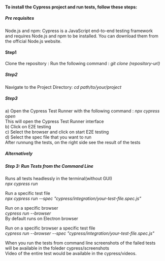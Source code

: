 #### To install the Cypress project and run tests, follow these steps:

##### Pre requisites
Node.js and npm:
Cypress is a JavaScript end-to-end testing framework and requires Node.js and npm to be installed. You can download them from the official Node.js website.

#### Step1
Clone the repository : 
Run the following command : <i> git clone (repository-url) </i>

##### Step2
Navigate to the Project Directory: <i> cd path/to/your/project </i>

##### Step3
 a) Open the Cypress Test Runner with the following command :<i> npx cypress open</i><br>
     This will open the Cypress Test Runner interface<br>
 b) Click on E2E testing<br>
 c) Select the browser and click on start E2E testing<br>
 d) Select the spec file that you want to run<br>
 After runnung the tests, on the right side see the result of the tests<br>

##### Alternatively
##### Step 3: Run Tests from the Command Line 
Runs all tests headlessly in the terminal(without GUI)<br>
<i>npx cypress run </i><br>

Run a specific test file<br>
<i>npx cypress run --spec "cypress/integration/your-test-file.spec.js"</i><br>

Run on a specific browser<br>
<i>cypress run --browser <browser-name-or-path></i><br>
By default runs on Electron browser<br>

Run on a specific browser a specific test file<br>
<i>cypress run --browser <browser-name-or-path> --spec "cypress/integration/your-test-file.spec.js"</i><br>

When you run the tests from command line screenshots of the failed tests will be available in the foleder cypress/screenshots<br>
Video of the entire test would be available in the cypress/videos.
